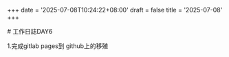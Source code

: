 +++
date = '2025-07-08T10:24:22+08:00'
draft = false
title = '2025-07-08'
+++

\# 工作日誌DAY6

<!--more-->

1\.完成gitlab pages到 github上的移殖



